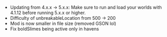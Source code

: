 - Updating from 4.x.x -> 5.x.x: Make sure to run and load your worlds with 4.1.12 before running 5.x.x or higher.
- Difficulty of unbreakableLocation from 500 -> 200
- Mod is now smaller in file size (removed GSON lol)
- Fix boldSlimes being active only in havens
